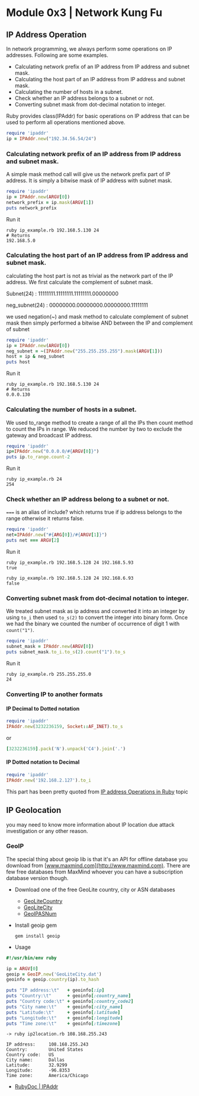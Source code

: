 # Module 0x3 \| Network Kung Fu

## IP Address Operation

In network programming, we always perform some operations on IP addresses. Following are some examples.

* Calculating network prefix of an IP address from IP address and subnet mask.
* Calculating the host part of an IP address from IP address and subnet mask.
* Calculating the number of hosts in a subnet.
* Check whether an IP address belongs to a subnet or not.
* Converting subnet mask from dot-decimal notation to integer.

Ruby provides class\(IPAddr\) for basic operations on IP address that can be used to perform all operations mentioned above.

```ruby
require 'ipaddr'
ip = IPAddr.new("192.34.56.54/24")
```

### Calculating network prefix of an IP address from IP address and subnet mask.

A simple mask method call will give us the network prefix part of IP address. It is simply a bitwise mask of IP address with subnet mask.

```ruby
require 'ipaddr'
ip = IPAddr.new(ARGV[0])
network_prefix = ip.mask(ARGV[1])
puts network_prefix
```

Run it

```text
ruby ip_example.rb 192.168.5.130 24
# Returns
192.168.5.0
```

### Calculating the host part of an IP address from IP address and subnet mask.

calculating the host part is not as trivial as the network part of the IP address. We first calculate the complement of subnet mask.

Subnet\(24\) : 11111111.11111111.11111111.00000000

neg\_subnet\(24\) : 00000000.00000000.00000000.11111111

we used negation\(~\) and mask method to calculate complement of subnet mask then simply performed a bitwise AND between the IP and complement of subnet

```ruby
require 'ipaddr'
ip = IPAddr.new(ARGV[0])
neg_subnet = ~(IPAddr.new("255.255.255.255").mask(ARGV[1]))
host = ip & neg_subnet
puts host
```

Run it

```text
ruby ip_example.rb 192.168.5.130 24
# Returns
0.0.0.130
```

### Calculating the number of hosts in a subnet.

We used to\_range method to create a range of all the IPs then count method to count the IPs in range. We reduced the number by two to exclude the gateway and broadcast IP address.

```ruby
require 'ipaddr'
ip=IPAddr.new("0.0.0.0/#{ARGV[0]}")
puts ip.to_range.count-2
```

Run it

```text
ruby ip_example.rb 24
254
```

### Check whether an IP address belong to a subnet or not.

`===` is an alias of include? which returns true if ip address belongs to the range otherwise it returns false.

```ruby
require 'ipaddr'
net=IPAddr.new("#{ARG[0]}/#{ARGV[1]}")
puts net === ARGV[2]
```

Run it

```text
ruby ip_example.rb 192.168.5.128 24 192.168.5.93
true
```

```text
ruby ip_example.rb 192.168.5.128 24 192.168.6.93
false
```

### Converting subnet mask from dot-decimal notation to integer.

We treated subnet mask as ip address and converted it into an integer by using `to_i` then used `to_s(2)` to convert the integer into binary form. Once we had the binary we counted the number of occurrence of digit 1 with `count("1")`.

```ruby
require 'ipaddr'
subnet_mask = IPAddr.new(ARGV[0])
puts subnet_mask.to_i.to_s(2).count("1").to_s
```

Run it

```text
ruby ip_example.rb 255.255.255.0
24
```

### Converting IP to another formats

#### IP Decimal to Dotted notation

```ruby
require 'ipaddr'
IPAddr.new(3232236159, Socket::AF_INET).to_s
```

or

```ruby
[3232236159].pack('N').unpack('C4').join('.')
```

#### IP Dotted notation to Decimal

```ruby
require 'ipaddr'
IPAddr.new('192.168.2.127').to_i
```

This part has been pretty quoted from [IP address Operations in Ruby](http://www.brownfort.com/2014/09/ip-operations-ruby/) topic

## IP Geolocation

you may need to know more information about IP location due attack investigation or any other reason.

### GeoIP

The special thing about geoip lib is that it's an API for offline database you download from [www.maxmind.com](http://www.maxmind.com). There are few free databases from MaxMind whoever you can have a subscription database version though.

* Download one of the free GeoLite country, city or ASN databases
  * [GeoLiteCountry](https://github.com/rubyfu/RubyFu/tree/ad6b6208f7c83788d0947fbc95bfa8ea8e3b6ed7/module_0x3__network_kung_fu/geolite.maxmind.com/download/geoip/database/GeoLiteCountry/GeoIP.dat.gz)
  * [GeoLiteCity](https://github.com/rubyfu/RubyFu/tree/ad6b6208f7c83788d0947fbc95bfa8ea8e3b6ed7/module_0x3__network_kung_fu/geolite.maxmind.com/download/geoip/database/GeoLiteCity.dat.gz)
  * [GeoIPASNum](https://github.com/rubyfu/RubyFu/tree/ad6b6208f7c83788d0947fbc95bfa8ea8e3b6ed7/module_0x3__network_kung_fu/geolite.maxmind.com/download/geoip/database/asnum/GeoIPASNum.dat.gz)
* Install geoip gem

  ```text
  gem install geoip
  ```

* Usage

```ruby
#!/usr/bin/env ruby

ip = ARGV[0]
geoip = GeoIP.new('GeoLiteCity.dat')
geoinfo = geoip.country(ip).to_hash

puts "IP address:\t"   + geoinfo[:ip]
puts "Country:\t"      + geoinfo[:country_name]
puts "Country code:\t" + geoinfo[:country_code2]
puts "City name:\t"    + geoinfo[:city_name]
puts "Latitude:\t"     + geoinfo[:latitude]
puts "Longitude:\t"    + geoinfo[:longitude]
puts "Time zone:\t"    + geoinfo[:timezone]
```

```text
-> ruby ip2location.rb 108.168.255.243

IP address:     108.168.255.243
Country:        United States
Country code:   US
City name:      Dallas
Latitude:       32.9299
Longitude:      -96.8353
Time zone:      America/Chicago
```

* [RubyDoc \| IPAddr](http://ruby-doc.org/stdlib-1.9.3/libdoc/ipaddr/rdoc/IPAddr.html)

